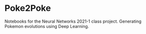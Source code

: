 # Poke2Poke
Notebooks for the Neural Networks 2021-1 class project. Generating Pokemon evolutions using Deep Learning.
